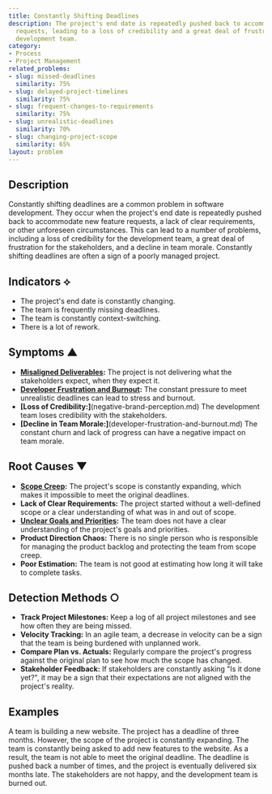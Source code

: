 ```yaml
---
title: Constantly Shifting Deadlines
description: The project's end date is repeatedly pushed back to accommodate new feature
  requests, leading to a loss of credibility and a great deal of frustration for the
  development team.
category:
- Process
- Project Management
related_problems:
- slug: missed-deadlines
  similarity: 75%
- slug: delayed-project-timelines
  similarity: 75%
- slug: frequent-changes-to-requirements
  similarity: 75%
- slug: unrealistic-deadlines
  similarity: 70%
- slug: changing-project-scope
  similarity: 65%
layout: problem
---
```


## Description
Constantly shifting deadlines are a common problem in software development. They occur when the project's end date is repeatedly pushed back to accommodate new feature requests, a lack of clear requirements, or other unforeseen circumstances. This can lead to a number of problems, including a loss of credibility for the development team, a great deal of frustration for the stakeholders, and a decline in team morale. Constantly shifting deadlines are often a sign of a poorly managed project.

## Indicators ⟡
- The project's end date is constantly changing.
- The team is frequently missing deadlines.
- The team is constantly context-switching.
- There is a lot of rework.

## Symptoms ▲
- **[Misaligned Deliverables](misaligned-deliverables.md):** The project is not delivering what the stakeholders expect, when they expect it.
- **[Developer Frustration and Burnout](developer-frustration-and-burnout.md):** The constant pressure to meet unrealistic deadlines can lead to stress and burnout.
- **[Loss of Credibility:]**(negative-brand-perception.md) The development team loses credibility with the stakeholders.
- **[Decline in Team Morale:]**(developer-frustration-and-burnout.md) The constant churn and lack of progress can have a negative impact on team morale.

## Root Causes ▼
- **[Scope Creep](scope-creep.md):** The project's scope is constantly expanding, which makes it impossible to meet the original deadlines.
- **Lack of Clear Requirements:** The project started without a well-defined scope or a clear understanding of what was in and out of scope.
- **[Unclear Goals and Priorities](unclear-goals-and-priorities.md):** The team does not have a clear understanding of the project's goals and priorities.
- **Product Direction Chaos:** There is no single person who is responsible for managing the product backlog and protecting the team from scope creep.
- **Poor Estimation:** The team is not good at estimating how long it will take to complete tasks.

## Detection Methods ○
- **Track Project Milestones:** Keep a log of all project milestones and see how often they are being missed.
- **Velocity Tracking:** In an agile team, a decrease in velocity can be a sign that the team is being burdened with unplanned work.
- **Compare Plan vs. Actuals:** Regularly compare the project's progress against the original plan to see how much the scope has changed.
- **Stakeholder Feedback:** If stakeholders are constantly asking "Is it done yet?", it may be a sign that their expectations are not aligned with the project's reality.

## Examples
A team is building a new website. The project has a deadline of three months. However, the scope of the project is constantly expanding. The team is constantly being asked to add new features to the website. As a result, the team is not able to meet the original deadline. The deadline is pushed back a number of times, and the project is eventually delivered six months late. The stakeholders are not happy, and the development team is burned out.
